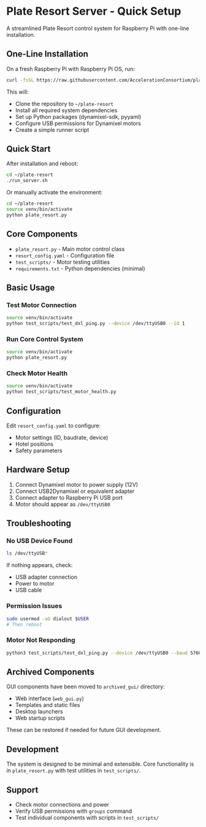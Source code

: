 # Plate Resort Server - Quick Setup

A streamlined Plate Resort control system for Raspberry Pi with one-line installation.

## One-Line Installation

On a fresh Raspberry Pi with Raspberry Pi OS, run:

```bash
curl -fsSL https://raw.githubusercontent.com/AccelerationConsortium/plate-RESORT/main/plate-resort-multiple/install.sh | bash
```

This will:
- Clone the repository to `~/plate-resort`
- Install all required system dependencies
- Set up Python packages (dynamixel-sdk, pyyaml)
- Configure USB permissions for Dynamixel motors
- Create a simple runner script

## Quick Start

After installation and reboot:

```bash
cd ~/plate-resort
./run_server.sh
```

Or manually activate the environment:

```bash
cd ~/plate-resort
source venv/bin/activate
python plate_resort.py
```

## Core Components

- `plate_resort.py` - Main motor control class
- `resort_config.yaml` - Configuration file
- `test_scripts/` - Motor testing utilities
- `requirements.txt` - Python dependencies (minimal)

## Basic Usage

### Test Motor Connection
```bash
source venv/bin/activate
python test_scripts/test_dxl_ping.py --device /dev/ttyUSB0 --id 1
```

### Run Core Control System
```bash
source venv/bin/activate
python plate_resort.py
```

### Check Motor Health
```bash
source venv/bin/activate
python test_scripts/test_motor_health.py
```

## Configuration

Edit `resort_config.yaml` to configure:
- Motor settings (ID, baudrate, device)
- Hotel positions
- Safety parameters

## Hardware Setup

1. Connect Dynamixel motor to power supply (12V)
2. Connect USB2Dynamixel or equivalent adapter
3. Connect adapter to Raspberry Pi USB port
4. Motor should appear as `/dev/ttyUSB0`

## Troubleshooting

### No USB Device Found
```bash
ls /dev/ttyUSB*
```
If nothing appears, check:
- USB adapter connection
- Power to motor
- USB cable

### Permission Issues
```bash
sudo usermod -aG dialout $USER
# Then reboot
```

### Motor Not Responding
```bash
python3 test_scripts/test_dxl_ping.py --device /dev/ttyUSB0 --baud 57600 --id 1
```

## Archived Components

GUI components have been moved to `archived_gui/` directory:
- Web interface (`web_gui.py`)
- Templates and static files
- Desktop launchers
- Web startup scripts

These can be restored if needed for future GUI development.

## Development

The system is designed to be minimal and extensible. Core functionality is in `plate_resort.py` with test utilities in `test_scripts/`.

## Support

- Check motor connections and power
- Verify USB permissions with `groups` command
- Test individual components with scripts in `test_scripts/`
